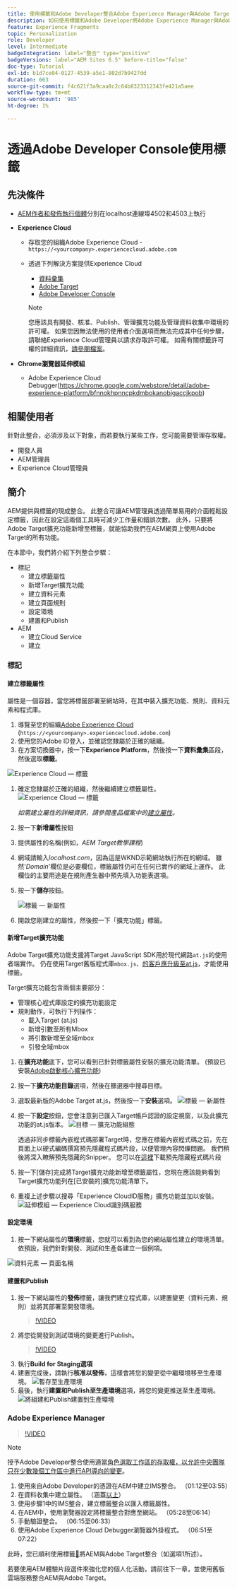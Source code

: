 ```yaml
---
title: 使用標籤和Adobe Developer整合Adobe Experience Manager與Adobe Target
description: 如何使用標籤和Adobe Developer將Adobe Experience Manager與Adobe Target整合的逐步逐步解說
feature: Experience Fragments
topic: Personalization
role: Developer
level: Intermediate
badgeIntegration: label="整合" type="positive"
badgeVersions: label="AEM Sites 6.5" before-title="false"
doc-type: Tutorial
exl-id: b1d7ce04-0127-4539-a5e1-802d7b9427dd
duration: 663
source-git-commit: f4c621f3a9caa8c2c64b8323312343fe421a5aee
workflow-type: tm+mt
source-wordcount: '985'
ht-degree: 1%

---
```


# 透過Adobe Developer Console使用標籤

## 先決條件

* [AEM作者和發佈執行個體](./implementation.md#set-up-aem)分別在localhost連線埠4502和4503上執行
* **Experience Cloud**
   * 存取您的組織Adobe Experience Cloud - `https://<yourcompany>.experiencecloud.adobe.com`
   * 透過下列解決方案提供Experience Cloud
      * [資料彙集](https://experiencecloud.adobe.com)
      * [Adobe Target](https://experiencecloud.adobe.com)
      * [Adobe Developer Console](https://developer.adobe.com/console/)

     >[!NOTE]
     >您應該具有開發、核准、Publish、管理擴充功能及管理資料收集中環境的許可權。 如果您因無法使用的使用者介面選項而無法完成其中任何步驟，請聯絡Experience Cloud管理員以請求存取許可權。 如需有關標籤許可權的詳細資訊，[請參閱檔案](https://experienceleague.adobe.com/docs/experience-platform/tags/admin/user-permissions.html?lang=zh-Hant)。

* **Chrome瀏覽器延伸模組**
   * Adobe Experience Cloud Debugger(https://chrome.google.com/webstore/detail/adobe-experience-platform/bfnnokhpnncpkdmbokanobigaccjkpob)

## 相關使用者

針對此整合，必須涉及以下對象，而若要執行某些工作，您可能需要管理存取權。

* 開發人員
* AEM管理員
* Experience Cloud管理員

## 簡介

AEM提供與標籤的現成整合。 此整合可讓AEM管理員透過簡單易用的介面輕鬆設定標籤，因此在設定這兩個工具時可減少工作量和錯誤次數。 此外，只要將Adobe Target擴充功能新增至標籤，就能協助我們在AEM網頁上使用Adobe Target的所有功能。

在本節中，我們將介紹下列整合步驟：

* 標記
   * 建立標籤屬性
   * 新增Target擴充功能
   * 建立資料元素
   * 建立頁面規則
   * 設定環境
   * 建置和Publish
* AEM
   * 建立Cloud Service
   * 建立

### 標記

#### 建立標籤屬性

屬性是一個容器，當您將標籤部署至網站時，在其中裝入擴充功能、規則、資料元素和程式庫。

1. 導覽至您的組織[Adobe Experience Cloud](https://experiencecloud.adobe.com/) (`https://<yourcompany>.experiencecloud.adobe.com`)
1. 使用您的Adobe ID登入，並確認您隸屬於正確的組織。
1. 在方案切換器中，按一下&#x200B;**Experience Platform**，然後按一下&#x200B;**資料彙集**&#x200B;區段，然後選取&#x200B;**標籤**。

![Experience Cloud — 標籤](assets/using-launch-adobe-io/exc-cloud-launch.png)

1. 確定您隸屬於正確的組織，然後繼續建立標籤屬性。
   ![Experience Cloud — 標籤](assets/using-launch-adobe-io/launch-create-property.png)

   *如需建立屬性的詳細資訊，請參閱產品檔案中的[建立屬性](https://experienceleague.adobe.com/docs/experience-platform/tags/admin/companies-and-properties.html?lang=zh-Hant#create-or-configure-a-property)。*
1. 按一下&#x200B;**新增屬性**&#x200B;按鈕
1. 提供屬性的名稱(例如，*AEM Target教學課程*)
1. 網域請輸入&#x200B;*localhost.com*，因為這是WKND示範網站執行所在的網域。 雖然&#39;*Domain*&#39;欄位是必要欄位，標籤屬性仍可在任何已實作的網域上運作。 此欄位的主要用途是在規則產生器中預先填入功能表選項。
1. 按一下&#x200B;**儲存**&#x200B;按鈕。

   ![標籤 — 新屬性](assets/using-launch-adobe-io/exc-launch-property.png)

1. 開啟您剛建立的屬性，然後按一下「擴充功能」標籤。

#### 新增Target擴充功能

Adobe Target擴充功能支援將Target JavaScript SDK用於現代網路`at.js`的使用者端實作。 仍在使用Target舊版程式庫`mbox.js`、[的客戶應升級至at.js](https://experienceleague.adobe.com/docs/target-dev/developer/client-side/at-js-implementation/upgrading-from-atjs-1x-to-atjs-20.html?lang=zh-Hant)，才能使用標籤。

Target擴充功能包含兩個主要部分：

* 管理核心程式庫設定的擴充功能設定
* 規則動作，可執行下列操作：
   * 載入Target (at.js)
   * 新增引數至所有Mbox
   * 將引數新增至全域mbox
   * 引發全域mbox

1. 在&#x200B;**擴充功能**&#x200B;底下，您可以看到已針對標籤屬性安裝的擴充功能清單。 (預設已安裝[Adobe啟動核心擴充功能](https://exchange.adobe.com/apps/ec/100223/adobe-launch-core-extension))
2. 按一下&#x200B;**擴充功能目錄**&#x200B;選項，然後在篩選器中搜尋目標。
3. 選取最新版的Adobe Target at.js，然後按一下&#x200B;**安裝**&#x200B;選項。
   ![標籤 — 新屬性](assets/using-launch-adobe-io/launch-target-extension.png)

4. 按一下&#x200B;**設定**&#x200B;按鈕，您會注意到已匯入Target帳戶認證的設定視窗，以及此擴充功能的at.js版本。
   ![目標 — 擴充功能組態](assets/using-launch-adobe-io/launch-target-extension-2.png)

   透過非同步標籤內嵌程式碼部署Target時，您應在標籤內嵌程式碼之前，先在頁面上以硬式編碼撰寫預先隱藏程式碼片段，以便管理內容閃爍問題。 我們稍後將深入瞭解預先隱藏的Snipper。 您可以在[這裡](assets/using-launch-adobe-io/prehiding.js)下載預先隱藏程式碼片段

5. 按一下[儲存]&#x200B;**&#x200B;**&#x200B;完成將Target擴充功能新增至標籤屬性，您現在應該能夠看到Target擴充功能列在[已安裝的]&#x200B;**&#x200B;**&#x200B;擴充功能清單下。

6. 重複上述步驟以搜尋「Experience CloudID服務」擴充功能並加以安裝。
   ![延伸模組 — Experience Cloud識別碼服務](assets/using-launch-adobe-io/launch-extension-experience-cloud.png)

#### 設定環境

1. 按一下網站屬性的&#x200B;**環境**&#x200B;標籤，您就可以看到為您的網站屬性建立的環境清單。 依預設，我們針對開發、測試和生產各建立一個例項。

![資料元素 — 頁面名稱](assets/using-launch-adobe-io/launch-environment-setup.png)

#### 建置和Publish

1. 按一下網站屬性的&#x200B;**發佈**&#x200B;標籤，讓我們建立程式庫，以建置變更（資料元素、規則）並將其部署至開發環境。
   >[!VIDEO](https://video.tv.adobe.com/v/28412?quality=12&learn=on)
2. 將您從開發到測試環境的變更進行Publish。
   >[!VIDEO](https://video.tv.adobe.com/v/28419?quality=12&learn=on)
3. 執行&#x200B;**Build for Staging選項**
4. 建置完成後，請執行&#x200B;**核准以發佈**，這樣會將您的變更從中繼環境移至生產環境。
   ![暫存至生產環境](assets/using-launch-adobe-io/build-staging.png)
5. 最後，執行&#x200B;**建置和Publish至生產環境**&#x200B;選項，將您的變更推送至生產環境。
   ![將組建和Publish建置到生產環境](assets/using-launch-adobe-io/build-and-publish.png)

### Adobe Experience Manager

>[!VIDEO](https://video.tv.adobe.com/v/28416?quality=12&learn=on)

>[!NOTE]
>
> 授予Adobe Developer整合使用適當[角色選取工作區的存取權，以允許中央團隊只在少數幾個工作區中進行API導向的變更](https://experienceleague.adobe.com/docs/target/using/administer/manage-users/enterprise/configure-adobe-io-integration.html?lang=zh-Hant)。

1. 使用來自Adobe Developer的憑證在AEM中建立IMS整合。 （01:12至03:55）
2. 在資料收集中建立屬性。 （涵蓋[以上](#create-launch-property)）
3. 使用步驟1中的IMS整合，建立標籤整合以匯入標籤屬性。
4. 在AEM中，使用瀏覽器設定將標籤整合對應至網站。 （05:28至06:14）
5. 手動驗證整合。 （06:15至06:33）
6. 使用Adobe Experience Cloud Debugger瀏覽器外掛程式。 （06:51至07:22）

此時，您已順利使用標籤[&#128279;](./using-aem-cloud-services.md#integrating-aem-target-options)將AEM與Adobe Target整合（如選項1所述）。

若要使用AEM體驗片段選件來強化您的個人化活動，請前往下一章，並使用舊版雲端服務整合AEM與Adobe Target。
